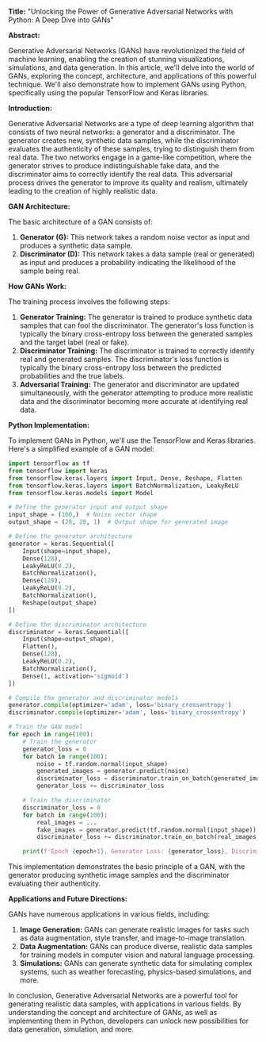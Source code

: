 **Title:** "Unlocking the Power of Generative Adversarial Networks with Python: A Deep Dive into GANs"

**Abstract:**

Generative Adversarial Networks (GANs) have revolutionized the field of machine learning, enabling the creation of stunning visualizations, simulations, and data generation. In this article, we'll delve into the world of GANs, exploring the concept, architecture, and applications of this powerful technique. We'll also demonstrate how to implement GANs using Python, specifically using the popular TensorFlow and Keras libraries.

**Introduction:**

Generative Adversarial Networks are a type of deep learning algorithm that consists of two neural networks: a generator and a discriminator. The generator creates new, synthetic data samples, while the discriminator evaluates the authenticity of these samples, trying to distinguish them from real data. The two networks engage in a game-like competition, where the generator strives to produce indistinguishable fake data, and the discriminator aims to correctly identify the real data. This adversarial process drives the generator to improve its quality and realism, ultimately leading to the creation of highly realistic data.

**GAN Architecture:**

The basic architecture of a GAN consists of:

1. **Generator (G):** This network takes a random noise vector as input and produces a synthetic data sample.
2. **Discriminator (D):** This network takes a data sample (real or generated) as input and produces a probability indicating the likelihood of the sample being real.

**How GANs Work:**

The training process involves the following steps:

1. **Generator Training:** The generator is trained to produce synthetic data samples that can fool the discriminator. The generator's loss function is typically the binary cross-entropy loss between the generated samples and the target label (real or fake).
2. **Discriminator Training:** The discriminator is trained to correctly identify real and generated samples. The discriminator's loss function is typically the binary cross-entropy loss between the predicted probabilities and the true labels.
3. **Adversarial Training:** The generator and discriminator are updated simultaneously, with the generator attempting to produce more realistic data and the discriminator becoming more accurate at identifying real data.

**Python Implementation:**

To implement GANs in Python, we'll use the TensorFlow and Keras libraries. Here's a simplified example of a GAN model:
```python
import tensorflow as tf
from tensorflow import keras
from tensorflow.keras.layers import Input, Dense, Reshape, Flatten
from tensorflow.keras.layers import BatchNormalization, LeakyReLU
from tensorflow.keras.models import Model

# Define the generator input and output shape
input_shape = (100,)  # Noise vector shape
output_shape = (28, 28, 1)  # Output shape for generated image

# Define the generator architecture
generator = keras.Sequential([
    Input(shape=input_shape),
    Dense(128),
    LeakyReLU(0.2),
    BatchNormalization(),
    Dense(128),
    LeakyReLU(0.2),
    BatchNormalization(),
    Reshape(output_shape)
])

# Define the discriminator architecture
discriminator = keras.Sequential([
    Input(shape=output_shape),
    Flatten(),
    Dense(128),
    LeakyReLU(0.2),
    BatchNormalization(),
    Dense(1, activation='sigmoid')
])

# Compile the generator and discriminator models
generator.compile(optimizer='adam', loss='binary_crossentropy')
discriminator.compile(optimizer='adam', loss='binary_crossentropy')

# Train the GAN model
for epoch in range(100):
    # Train the generator
    generator_loss = 0
    for batch in range(100):
        noise = tf.random.normal(input_shape)
        generated_images = generator.predict(noise)
        discriminator_loss = discriminator.train_on_batch(generated_images, np.zeros(generated_images.shape[0]))
        generator_loss += discriminator_loss

    # Train the discriminator
    discriminator_loss = 0
    for batch in range(100):
        real_images = ...
        fake_images = generator.predict(tf.random.normal(input_shape))
        discriminator_loss += discriminator.train_on_batch(real_images, np.ones(real_images.shape[0])) + discriminator.train_on_batch(fake_images, np.zeros(fake_images.shape[0]))

    print(f'Epoch {epoch+1}, Generator Loss: {generator_loss}, Discriminator Loss: {discriminator_loss}')
```
This implementation demonstrates the basic principle of a GAN, with the generator producing synthetic image samples and the discriminator evaluating their authenticity.

**Applications and Future Directions:**

GANs have numerous applications in various fields, including:

1. **Image Generation:** GANs can generate realistic images for tasks such as data augmentation, style transfer, and image-to-image translation.
2. **Data Augmentation:** GANs can produce diverse, realistic data samples for training models in computer vision and natural language processing.
3. **Simulations:** GANs can generate synthetic data for simulating complex systems, such as weather forecasting, physics-based simulations, and more.

In conclusion, Generative Adversarial Networks are a powerful tool for generating realistic data samples, with applications in various fields. By understanding the concept and architecture of GANs, as well as implementing them in Python, developers can unlock new possibilities for data generation, simulation, and more.